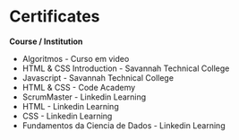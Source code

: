 # Certificates

**Course / Institution**

* Algoritmos - Curso em video
* HTML & CSS Introduction - Savannah Technical College
* Javascript - Savannah Technical College
* HTML & CSS - Code Academy
* ScrumMaster - Linkedin Learning
* HTML - Linkedin Learning
* CSS - Linkedin Learning
* Fundamentos da Ciencia de Dados - Linkedin Learning [](/img/CertificadoDeConclusao_Fundamentos%20da%20Ciencia%20de%20Dados.pdf)